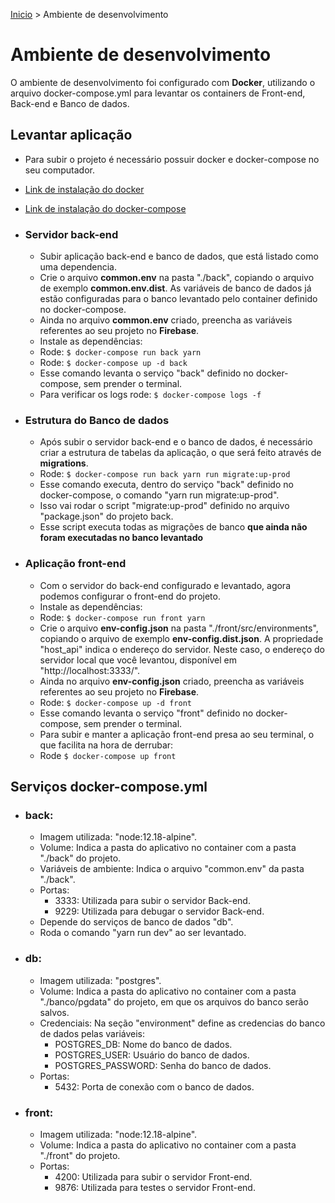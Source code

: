 [Inicio](../README.md) > Ambiente de desenvolvimento
# Ambiente de desenvolvimento
O ambiente de desenvolvimento foi configurado com **Docker**, utilizando o arquivo docker-compose.yml para levantar os containers de Front-end, Back-end e Banco de dados.

## Levantar aplicação
  - Para subir o projeto é necessário possuir docker e docker-compose no seu computador.
  - [Link de instalação do docker](https://docs.docker.com/get-docker/)
  - [Link de instalação do docker-compose](https://docs.docker.com/compose/install/)

  - ### Servidor back-end
    - Subir aplicação back-end e banco de dados, que está listado como uma dependencia. 
    - Crie o arquivo **common.env** na pasta "./back", copiando o arquivo de exemplo **common.env.dist**. As variáveis de banco de dados já estão configuradas para o banco levantado pelo container definido no docker-compose.
    - Ainda no arquivo **common.env** criado, preencha as variáveis referentes ao seu projeto no **Firebase**.
    - Instale as dependências:
    - Rode:
    ``` $ docker-compose run back yarn ```    
    - Rode: 
  ``` $ docker-compose up -d back ```
    - Esse comando levanta o serviço "back" definido no docker-compose, sem prender o terminal.
    - Para verificar os logs rode:
  ``` $ docker-compose logs -f ```

  - ### Estrutura do Banco de dados
    - Após subir o servidor back-end e o banco de dados, é necessário criar a estrutura de tabelas da aplicação, o que será feito através de **migrations**.
    - Rode: 
  ``` $ docker-compose run back yarn run migrate:up-prod ```
    - Esse comando executa, dentro do serviço "back" definido no docker-compose, o comando "yarn run migrate:up-prod".
    - Isso vai rodar o script "migrate:up-prod" definido no arquivo "package.json" do projeto back.
    - Esse script executa todas as migrações de banco **que ainda não foram executadas no banco levantado**

  - ### Aplicação front-end
    - Com o servidor do back-end configurado e levantado, agora podemos configurar o front-end do projeto.
    - Instale as dependências:
    - Rode:
    ``` $ docker-compose run front yarn ```    
    - Crie o arquivo **env-config.json** na pasta "./front/src/environments", copiando o arquivo de exemplo **env-config.dist.json**. A propriedade "host_api" indica o endereço do servidor. Neste caso, o endereço do servidor local que você levantou, disponível em "http://localhost:3333/".
    - Ainda no arquivo **env-config.json** criado, preencha as variáveis referentes ao seu projeto no **Firebase**.
    - Rode: 
  ``` $ docker-compose up -d front ```
    - Esse comando levanta o serviço "front" definido no docker-compose, sem prender o terminal.
    - Para subir e manter a aplicação front-end presa ao seu terminal, o que facilita na hora de derrubar:
    - Rode
  ``` $ docker-compose up front ```

## Serviços docker-compose.yml
  - ### back: 
    - Imagem utilizada: "node:12.18-alpine".
    - Volume: Indica a pasta do aplicativo no container com a pasta "./back" do projeto.
    - Variáveis de ambiente: Indica o arquivo "common.env" da pasta "./back".
    - Portas:
      - 3333: Utilizada para subir o servidor Back-end.
      - 9229: Utilizada para debugar o servidor Back-end.
    - Depende do serviços de banco de dados "db".
    - Roda o comando "yarn run dev" ao ser levantado.
  - ### db: 
    - Imagem utilizada: "postgres".
    - Volume: Indica a pasta do aplicativo no container com a pasta "./banco/pgdata" do projeto, em que os arquivos do banco serão salvos.
    - Credenciais: Na seção "environment" define as credencias do banco de dados pelas variáveis:
      - POSTGRES_DB: Nome do banco de dados.
      - POSTGRES_USER: Usuário do banco de dados.
      - POSTGRES_PASSWORD: Senha do banco de dados.
    - Portas:
      - 5432: Porta de conexão com o banco de dados.
  - ### front: 
    - Imagem utilizada: "node:12.18-alpine".
    - Volume: Indica a pasta do aplicativo no container com a pasta "./front" do projeto.
    - Portas:
      - 4200: Utilizada para subir o servidor Front-end.
      - 9876: Utilizada para testes o servidor Front-end.
